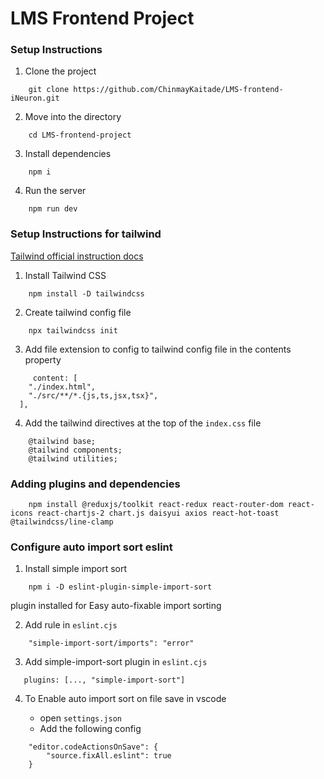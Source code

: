 # LMS Frontend Project

### Setup Instructions

1. Clone the project

```
    git clone https://github.com/ChinmayKaitade/LMS-frontend-iNeuron.git
```

2. Move into the directory

```
    cd LMS-frontend-project
```

3. Install dependencies

```
    npm i
```

4. Run the server

```
    npm run dev
```

### Setup Instructions for tailwind

[Tailwind official instruction docs](https://tailwindcss.com/docs/installation)

1. Install Tailwind CSS

```
    npm install -D tailwindcss
```

2. Create tailwind config file

```
    npx tailwindcss init
```

3. Add file extension to config to tailwind config file in the contents property

```
     content: [
    "./index.html",
    "./src/**/*.{js,ts,jsx,tsx}",
  ],
```

4. Add the tailwind directives at the top of the `index.css` file

```
    @tailwind base;
    @tailwind components;
    @tailwind utilities;
```

### Adding plugins and dependencies

```
    npm install @reduxjs/toolkit react-redux react-router-dom react-icons react-chartjs-2 chart.js daisyui axios react-hot-toast @tailwindcss/line-clamp
```

### Configure auto import sort eslint

1. Install simple import sort

```
    npm i -D eslint-plugin-simple-import-sort
```

plugin installed for Easy auto-fixable import sorting

2. Add rule in `eslint.cjs`

```
    "simple-import-sort/imports": "error"
```

3. Add simple-import-sort plugin in `eslint.cjs`

```
   plugins: [..., "simple-import-sort"]
```

4. To Enable auto import sort on file save in vscode

   - open `settings.json`
   - Add the following config

```
    "editor.codeActionsOnSave": {
        "source.fixAll.eslint": true
    }
```
